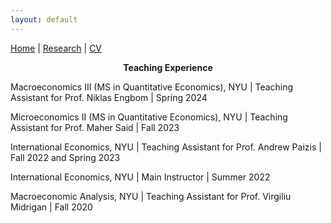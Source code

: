 ```yaml
---
layout: default
---
```


[Home](https://nadiapozdnyakova.github.io/home) | [Research](https://nadiapozdnyakova.github.io/research) | [CV](https://nadiapozdnyakova.github.io/cv) 

<p align="center">
<b>Teaching Experience</b>
</p>

Macroeconomics III (MS in Quantitative Economics), NYU |  Teaching Assistant for Prof. Niklas Engbom    | Spring 2024

Microeconomics II (MS in Quantitative Economics), NYU  | Teaching Assistant for Prof. Maher Said        | Fall 2023

International Economics, NYU                           | Teaching Assistant for Prof. Andrew Paizis     | Fall 2022 and Spring 2023

International Economics, NYU                           | Main Instructor                                | Summer 2022

Macroeconomic Analysis, NYU                            | Teaching Assistant for Prof. Virgiliu Midrigan | Fall 2020 
